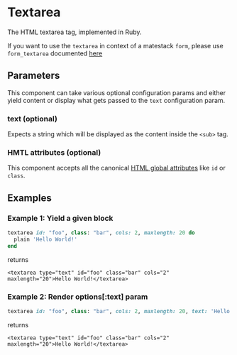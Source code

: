 # Textarea

The HTML textarea tag, implemented in Ruby.

If you want to use the `textarea` in context of a matestack `form`, please use `form_textarea` documented [here](../reactive-core-components/form.md)

## Parameters

This component can take various optional configuration params and either yield content or display what gets passed to the `text` configuration param.

### text \(optional\)

Expects a string which will be displayed as the content inside the `<sub>` tag.

### HMTL attributes \(optional\)

This component accepts all the canonical [HTML global attributes](https://www.w3schools.com/tags/ref_standardattributes.asp) like `id` or `class`.

## Examples

### Example 1: Yield a given block

```ruby
textarea id: "foo", class: "bar", cols: 2, maxlength: 20 do
  plain 'Hello World!'
end
```

returns

```markup
<textarea type="text" id="foo" class="bar" cols="2" maxlength="20">Hello World!</textarea>
```

### Example 2: Render options\[:text\] param

```ruby
textarea id: "foo", class: "bar", cols: 2, maxlength: 20, text: 'Hello World!'
```

returns

```markup
<textarea type="text" id="foo" class="bar" cols="2" maxlength="20">Hello World!</textarea>
```

